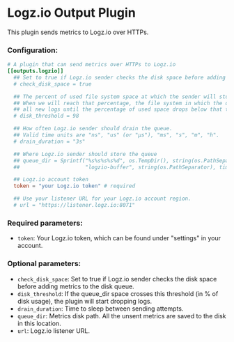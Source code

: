 # Logz.io Output Plugin

This plugin sends metrics to Logz.io over HTTPs.

### Configuration:

```toml
# A plugin that can send metrics over HTTPs to Logz.io
[[outputs.logzio]]
  ## Set to true if Logz.io sender checks the disk space before adding metrics to the disk queue.
  # check_disk_space = true

  ## The percent of used file system space at which the sender will stop queueing.
  ## When we will reach that percentage, the file system in which the queue is stored will drop
  ## all new logs until the percentage of used space drops below that threshold.
  # disk_threshold = 98

  ## How often Logz.io sender should drain the queue.
  ## Valid time units are "ns", "us" (or "µs"), "ms", "s", "m", "h".
  # drain_duration = "3s"

  ## Where Logz.io sender should store the queue
  ## queue_dir = Sprintf("%s%s%s%s%d", os.TempDir(), string(os.PathSeparator),
  ##                     "logzio-buffer", string(os.PathSeparator), time.Now().UnixNano())

  ## Logz.io account token
  token = "your Logz.io token" # required

  ## Use your listener URL for your Logz.io account region.
  # url = "https://listener.logz.io:8071"
```

### Required parameters:

* `token`: Your Logz.io token, which can be found under "settings" in your account.

### Optional parameters:

* `check_disk_space`: Set to true if Logz.io sender checks the disk space before adding metrics to the disk queue.
* `disk_threshold`: If the queue_dir space crosses this threshold (in % of disk usage), the plugin will start dropping logs.
* `drain_duration`: Time to sleep between sending attempts.
* `queue_dir`: Metrics disk path. All the unsent metrics are saved to the disk in this location.
* `url`: Logz.io listener URL.